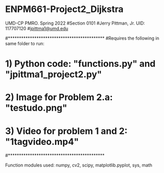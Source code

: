# ENPM661-Project2_Dijkstra
UMD-CP PMRO. Spring 2022
#Section 0101
#Jerry Pittman, Jr. UID: 117707120
#jpittma1@umd.edu


#********************************************
#Requires the following in same folder to run:
# 1) Python code: "functions.py" and "jpittma1_project2.py"
# 2) Image for Problem 2.a: "testudo.png"
# 3) Video for problem 1 and 2: "1tagvideo.mp4"
#********************************************

Function modules used: numpy, cv2, scipy, matplotlib.pyplot, sys, math